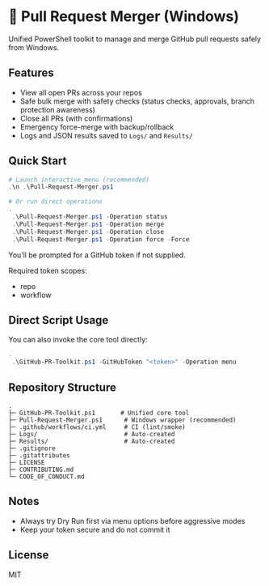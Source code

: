 # 🚀 Pull Request Merger (Windows)

Unified PowerShell toolkit to manage and merge GitHub pull requests safely from Windows.

## Features
- View all open PRs across your repos
- Safe bulk merge with safety checks (status checks, approvals, branch protection awareness)
- Close all PRs (with confirmations)
- Emergency force-merge with backup/rollback
- Logs and JSON results saved to `Logs/` and `Results/`

## Quick Start
```powershell
# Launch interactive menu (recommended)
.\n .\Pull-Request-Merger.ps1

# Or run direct operations
.
 .\Pull-Request-Merger.ps1 -Operation status
 .\Pull-Request-Merger.ps1 -Operation merge
 .\Pull-Request-Merger.ps1 -Operation close
 .\Pull-Request-Merger.ps1 -Operation force -Force
```

You’ll be prompted for a GitHub token if not supplied.

Required token scopes:
- repo
- workflow

## Direct Script Usage
You can also invoke the core tool directly:
```powershell
.
 .\GitHub-PR-Toolkit.ps1 -GitHubToken "<token>" -Operation menu
```

## Repository Structure
```
.
├─ GitHub-PR-Toolkit.ps1       # Unified core tool
├─ Pull-Request-Merger.ps1      # Windows wrapper (recommended)
├─ .github/workflows/ci.yml     # CI (lint/smoke)
├─ Logs/                        # Auto-created
├─ Results/                     # Auto-created
├─ .gitignore
├─ .gitattributes
├─ LICENSE
├─ CONTRIBUTING.md
└─ CODE_OF_CONDUCT.md
```

## Notes
- Always try Dry Run first via menu options before aggressive modes
- Keep your token secure and do not commit it

## License
MIT
